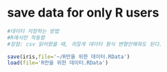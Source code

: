 # save data for only R users
```r
#데이터 저장하는 방법
#R에서만 작동함
#장점: csv 읽어왔을 때, 귀찮게 데이터 형식 변형안해줘도 된다.

save(iris,file='~/R만을 위한 데이터.RData')
load(file='R만을 위한 데이터.RData')
```
